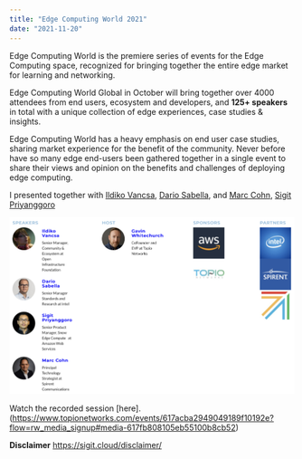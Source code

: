 ```yaml
---
title: "Edge Computing World 2021"
date: "2021-11-20"
---
```

Edge Computing World is the premiere series of events for the Edge Computing space, recognized for bringing together the entire edge market for learning and networking.

Edge Computing World Global in October will bring together over 4000 attendees from end users, ecosystem and developers, and **125+ speakers** in total with a unique collection of edge experiences, case studies & insights.

Edge Computing World has a heavy emphasis on end user case studies, sharing market experience for the benefit of the community. Never before have so many edge end-users been gathered together in a single event to share their views and opinion on the benefits and challenges of deploying edge computing.

I presented together with [Ildiko Vancsa](https://www.topionetworks.com/people/ildiko-vancsa-617c2b52105eb55bf2b8cb5c "Ildiko Vancsa"),  [Dario Sabella](https://www.topionetworks.com/people/dario-sabella-617ce2161dedae7ec3745ab0 "Dario Sabella"), and [Marc Cohn](https://www.topionetworks.com/people/marc-cohn-617d4d1978e00269f3bbd04f "Marc Cohn"), [Sigit Priyanggoro](https://www.topionetworks.com/people/sigit-priyanggoro-617cde25105eb54de0b8ca1e "Sigit Priyanggoro")

![](images/edge-computing-world-2021.png)

Watch the recorded session [here].(https://www.topionetworks.com/events/617acba2949049189f10192e?flow=rw_media_signup#media-617fb808105eb55100b8cb52)

**Disclaimer**
https://sigit.cloud/disclaimer/